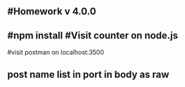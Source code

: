 #Homework v 4.0.0
------------------------------
#npm install
#Visit counter on node.js
-------------------------------
#visit postman on localhost:3500
 ## post name list in port in body as raw 




